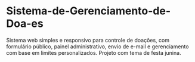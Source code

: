 # Sistema-de-Gerenciamento-de-Doa-es
Sistema web simples e responsivo para controle de doações, com formulário público, painel administrativo, envio de e-mail e gerenciamento com base em limites personalizados. Projeto com tema de festa junina.
